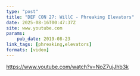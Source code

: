 ```yaml
---
type: "post"
title: "DEF CON 27: WillC - Phreaking Elevators"
date: 2025-08-16T00:47:37Z
site: www.youtube.com
params:
    pub_date: 2019-08-23
link_tags: [phreaking,elevators]
formats: [video]
---
```

https://www.youtube.com/watch?v=NoZ7ujJhb3k